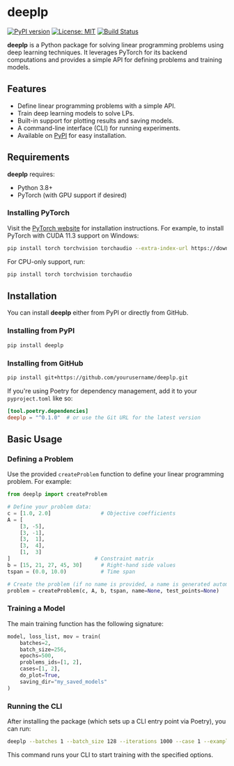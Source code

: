 # deeplp

[![PyPI version](https://img.shields.io/pypi/v/deeplp.svg)](https://pypi.org/project/deeplp)
[![License: MIT](https://img.shields.io/badge/License-MIT-yellow.svg)](LICENSE)
[![Build Status](https://github.com/yourusername/deeplp/actions/workflows/ci.yml/badge.svg)](https://github.com/yourusername/deeplp/actions)

**deeplp** is a Python package for solving linear programming problems using deep learning techniques. It leverages PyTorch for its backend computations and provides a simple API for defining problems and training models.

## Features

- Define linear programming problems with a simple API.
- Train deep learning models to solve LPs.
- Built-in support for plotting results and saving models.
- A command-line interface (CLI) for running experiments.
- Available on [PyPI](https://pypi.org/project/deeplp) for easy installation.

## Requirements

**deeplp** requires:
- Python 3.8+
- PyTorch (with GPU support if desired)

### Installing PyTorch

Visit the [PyTorch website](https://pytorch.org/get-started/locally/) for installation instructions. For example, to install PyTorch with CUDA 11.3 support on Windows:

```bash
pip install torch torchvision torchaudio --extra-index-url https://download.pytorch.org/whl/cu118
```

For CPU-only support, run:

```bash
pip install torch torchvision torchaudio
```

## Installation

You can install **deeplp** either from PyPI or directly from GitHub.

### Installing from PyPI

```bash
pip install deeplp
```

### Installing from GitHub

```bash
pip install git+https://github.com/yourusername/deeplp.git
```

If you're using Poetry for dependency management, add it to your `pyproject.toml` like so:

```toml
[tool.poetry.dependencies]
deeplp = "^0.1.0"  # or use the Git URL for the latest version
```

## Basic Usage

### Defining a Problem

Use the provided `createProblem` function to define your linear programming problem. For example:

```python
from deeplp import createProblem

# Define your problem data:
c = [1.0, 2.0]                # Objective coefficients
A = [
    [3, -5],
    [3, -1],
    [3,  1],
    [3,  4],
    [1,  3]
]                           # Constraint matrix
b = [15, 21, 27, 45, 30]      # Right-hand side values
tspan = (0.0, 10.0)           # Time span

# Create the problem (if no name is provided, a name is generated automatically)
problem = createProblem(c, A, b, tspan, name=None, test_points=None)
```

### Training a Model

The main training function has the following signature:

```python
model, loss_list, mov = train(
    batches=2,
    batch_size=256,
    epochs=500,
    problems_ids=[1, 2],
    cases=[1, 2],
    do_plot=True,
    saving_dir="my_saved_models"
)
```

### Running the CLI

After installing the package (which sets up a CLI entry point via Poetry), you can run:

```bash
deeplp --batches 1 --batch_size 128 --iterations 1000 --case 1 --example 1 --do_plot --folder saved_models
```

This command runs your CLI to start training with the specified options.
